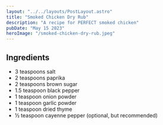 ```yaml
---
layout: "../../layouts/PostLayout.astro"
title: "Smoked Chicken Dry Rub"
description: "A recipe for PERFECT smoked chicken"
pubDate: "May 15 2023"
heroImage: "/smoked-chicken-dry-rub.jpeg"
---
```


## Ingredients

-   3 teaspoons salt
-   2 teaspoons paprika
-   2 teaspoons brown sugar
-   1.5 teaspoon black pepper
-   1 teaspoon onion powder
-   1 teaspoon garlic powder
-   1 teaspoon dried thyme
-   ½ teaspoon cayenne pepper (optional, but recommended)
